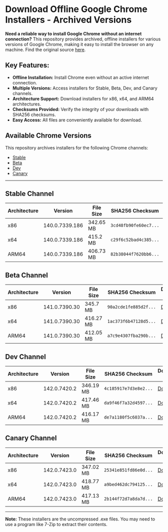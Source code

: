 # Download Offline Google Chrome Installers - Archived Versions

**Need a reliable way to install Google Chrome without an internet connection?** This repository provides archived, offline installers for various versions of Google Chrome, making it easy to install the browser on any machine.  Find the original source [here](https://github.com/Bush2021/chrome_installer).

## Key Features:

*   **Offline Installation:** Install Chrome even without an active internet connection.
*   **Multiple Versions:** Access installers for Stable, Beta, Dev, and Canary channels.
*   **Architecture Support:** Download installers for x86, x64, and ARM64 architectures.
*   **Checksums Provided:** Verify the integrity of your downloads with SHA256 checksums.
*   **Easy Access:** All files are conveniently available for download.

## Available Chrome Versions

This repository archives installers for the following Chrome channels:

*   [Stable](#stable)
*   [Beta](#beta)
*   [Dev](#dev)
*   [Canary](#canary)

***

## Stable Channel

| Architecture | Version | File Size | SHA256 Checksum | Download Link |
|--------------|---------|-----------|-----------------|---------------|
| x86          | 140.0.7339.186 | 342.65 MB | `3cd48fb90fe60ec7...` | [Download](https://dl.google.com/release2/chrome/acba5jroii57hcxkaoob7ihfw6za_140.0.7339.186/140.0.7339.186_chrome_installer_uncompressed.exe) |
| x64          | 140.0.7339.186 | 415.2 MB | `c29f6c52bad4c385...` | [Download](https://dl.google.com/release2/chrome/ace5n5burktbjc42egridew7sbhq_140.0.7339.186/140.0.7339.186_chrome_installer_uncompressed.exe) |
| ARM64        | 140.0.7339.186 | 406.73 MB | `82b38044f7620bb6...` | [Download](https://dl.google.com/release2/chrome/bgwxdubom6whovrxdupydc22w4_140.0.7339.186/140.0.7339.186_chrome_installer_uncompressed.exe) |

## Beta Channel

| Architecture | Version | File Size | SHA256 Checksum | Download Link |
|--------------|---------|-----------|-----------------|---------------|
| x86          | 141.0.7390.30 | 345.7 MB | `90a2cde1fe885d2f...` | [Download](https://dl.google.com/release2/chrome/l5w4vusmac4taozc3eqc37uejq_141.0.7390.30/141.0.7390.30_chrome_installer_uncompressed.exe) |
| x64          | 141.0.7390.30 | 416.27 MB | `1ac373f6b47128d5...` | [Download](https://dl.google.com/release2/chrome/ade3kqv3rix2qas7serp4ckjbdla_141.0.7390.30/141.0.7390.30_chrome_installer_uncompressed.exe) |
| ARM64        | 141.0.7390.30 | 412.05 MB | `a7c9e4307fba290b...` | [Download](https://dl.google.com/release2/chrome/adim3zb5vedroee7bwsgpfa3juka_141.0.7390.30/141.0.7390.30_chrome_installer_uncompressed.exe) |

## Dev Channel

| Architecture | Version | File Size | SHA256 Checksum | Download Link |
|--------------|---------|-----------|-----------------|---------------|
| x86          | 142.0.7420.2 | 346.19 MB | `4c185917e7d3e8e2...` | [Download](https://dl.google.com/release2/chrome/pps55wnfrlkhzy2rbktszypsf4_142.0.7420.2/142.0.7420.2_chrome_installer_uncompressed.exe) |
| x64          | 142.0.7420.2 | 417.46 MB | `da9f46f7a32d4597...` | [Download](https://dl.google.com/release2/chrome/gbdcktvelel3b2rkugryp7zdly_142.0.7420.2/142.0.7420.2_chrome_installer_uncompressed.exe) |
| ARM64        | 142.0.7420.2 | 416.17 MB | `de7a1180f5c6037a...` | [Download](https://dl.google.com/release2/chrome/ad4oaqvp6roducszkj2b6f5la5hq_142.0.7420.2/142.0.7420.2_chrome_installer_uncompressed.exe) |

## Canary Channel

| Architecture | Version | File Size | SHA256 Checksum | Download Link |
|--------------|---------|-----------|-----------------|---------------|
| x86          | 142.0.7423.0 | 347.02 MB | `25341e851fd86e0d...` | [Download](https://dl.google.com/release2/chrome/eowh72r7qiwkk6phi54mszus5e_142.0.7423.0/142.0.7423.0_chrome_installer_uncompressed.exe) |
| x64          | 142.0.7423.0 | 418.77 MB | `a9bed462dc794125...` | [Download](https://dl.google.com/release2/chrome/adhmczwreku4uhlcbdgb5yt5o3wa_142.0.7423.0/142.0.7423.0_chrome_installer_uncompressed.exe) |
| ARM64        | 142.0.7423.0 | 417.13 MB | `2b144f72d7a8da7d...` | [Download](https://dl.google.com/release2/chrome/b354ghqwoe5jpdekescqxvy3ii_142.0.7423.0/142.0.7423.0_chrome_installer_uncompressed.exe) |

***

**Note:** These installers are the uncompressed .exe files.  You may need to use a program like 7-Zip to extract their contents.